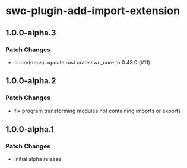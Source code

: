 # swc-plugin-add-import-extension

## 1.0.0-alpha.3

### Patch Changes

- chore(deps): update rust crate swc_core to 0.43.0 (#11)

## 1.0.0-alpha.2

### Patch Changes

- fix program transforming modules not containing imports or exports

## 1.0.0-alpha.1

### Patch Changes

- initial alpha release
